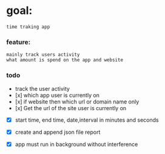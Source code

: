 # goal:
    time traking app
### feature: 
    mainly track users activity
    what amount is spend on the app and website

### todo
- track the user activity
-    [x] which app user is currently on
-    [x] if website then which url or domain name only
-    [x] Get the url of the site user is currently on
- [x] start time, end time, date,interval in minutes and seconds
- [x] create and append json file report
- [x] app must run in background without interference

